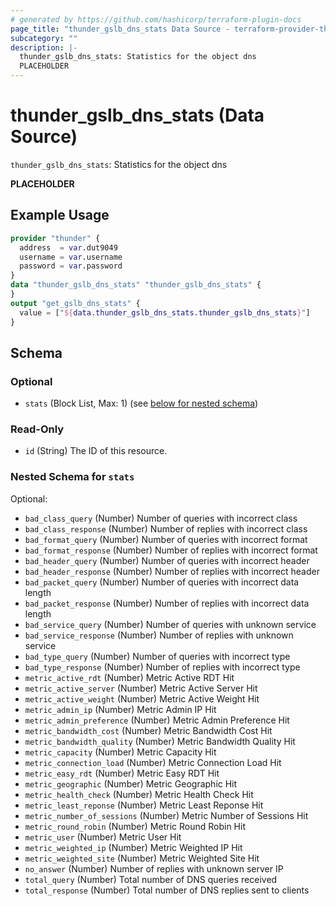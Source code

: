 ```yaml
---
# generated by https://github.com/hashicorp/terraform-plugin-docs
page_title: "thunder_gslb_dns_stats Data Source - terraform-provider-thunder"
subcategory: ""
description: |-
  thunder_gslb_dns_stats: Statistics for the object dns
  PLACEHOLDER
---
```


# thunder_gslb_dns_stats (Data Source)

`thunder_gslb_dns_stats`: Statistics for the object dns

__PLACEHOLDER__

## Example Usage

```terraform
provider "thunder" {
  address  = var.dut9049
  username = var.username
  password = var.password
}
data "thunder_gslb_dns_stats" "thunder_gslb_dns_stats" {
}
output "get_gslb_dns_stats" {
  value = ["${data.thunder_gslb_dns_stats.thunder_gslb_dns_stats}"]
}
```

<!-- schema generated by tfplugindocs -->
## Schema

### Optional

- `stats` (Block List, Max: 1) (see [below for nested schema](#nestedblock--stats))

### Read-Only

- `id` (String) The ID of this resource.

<a id="nestedblock--stats"></a>
### Nested Schema for `stats`

Optional:

- `bad_class_query` (Number) Number of queries with incorrect class
- `bad_class_response` (Number) Number of replies with incorrect class
- `bad_format_query` (Number) Number of queries with incorrect format
- `bad_format_response` (Number) Number of replies with incorrect format
- `bad_header_query` (Number) Number of queries with incorrect header
- `bad_header_response` (Number) Number of replies with incorrect header
- `bad_packet_query` (Number) Number of queries with incorrect data length
- `bad_packet_response` (Number) Number of replies with incorrect data length
- `bad_service_query` (Number) Number of queries with unknown service
- `bad_service_response` (Number) Number of replies with unknown service
- `bad_type_query` (Number) Number of queries with incorrect type
- `bad_type_response` (Number) Number of replies with incorrect type
- `metric_active_rdt` (Number) Metric Active RDT Hit
- `metric_active_server` (Number) Metric Active Server Hit
- `metric_active_weight` (Number) Metric Active Weight Hit
- `metric_admin_ip` (Number) Metric Admin IP Hit
- `metric_admin_preference` (Number) Metric Admin Preference Hit
- `metric_bandwidth_cost` (Number) Metric Bandwidth Cost Hit
- `metric_bandwidth_quality` (Number) Metric Bandwidth Quality Hit
- `metric_capacity` (Number) Metric Capacity Hit
- `metric_connection_load` (Number) Metric Connection Load Hit
- `metric_easy_rdt` (Number) Metric Easy RDT Hit
- `metric_geographic` (Number) Metric Geographic Hit
- `metric_health_check` (Number) Metric Health Check Hit
- `metric_least_reponse` (Number) Metric Least Reponse Hit
- `metric_number_of_sessions` (Number) Metric Number of Sessions Hit
- `metric_round_robin` (Number) Metric Round Robin Hit
- `metric_user` (Number) Metric User Hit
- `metric_weighted_ip` (Number) Metric Weighted IP Hit
- `metric_weighted_site` (Number) Metric Weighted Site Hit
- `no_answer` (Number) Number of replies with unknown server IP
- `total_query` (Number) Total number of DNS queries received
- `total_response` (Number) Total number of DNS replies sent to clients


